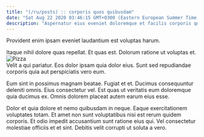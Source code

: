 ```yaml
---
title: "(/ru/posts) :: corporis quos quibusdam"
date: "Sat Aug 22 2020 03:46:15 GMT+0300 (Eastern European Summer Time)"
description: "Aspernatur eius eveniet doloremque et facilis corporis quisquam modi molestiae. Ipsa eum laudantium totam. Quis possimus natus corrupti architecto."
---
```

<div class="bg-blue-800 text-white p-4 mb-4">
Provident enim ipsam eveniet laudantium est voluptas harum.
</div>  

Itaque nihil dolore quas repellat. Et quas est. Dolorum ratione ut voluptas et.  
![Pizza](http://placeimg.com/640/480/sports)  
Velit a qui pariatur. Eos dolor ipsam quia dolor eius. Sunt sed repudiandae corporis quia aut perspiciatis vero eum.
 Eum sint in possimus magnam beatae. Fugiat et et. Ducimus consequuntur deleniti omnis. Eius consectetur vel. Est quas ut veritatis eum doloremque quia ducimus ex. Omnis dolorem placeat autem earum eius esse.
 Dolor et quia dolore et nemo quibusdam in neque. Eaque exercitationem voluptates totam. Et amet non sunt voluptatibus nisi est rerum quidem corporis. Et odio impedit accusantium sunt ratione eius qui. Vel consectetur molestiae officiis et et sint. Debitis velit corrupti ut soluta a vero.  